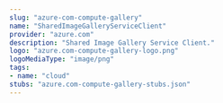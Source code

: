 ```yaml
---
slug: "azure-com-compute-gallery"
name: "SharedImageGalleryServiceClient"
provider: "azure.com"
description: "Shared Image Gallery Service Client."
logo: "azure.com-compute-gallery-logo.png"
logoMediaType: "image/png"
tags:
- name: "cloud"
stubs: "azure.com-compute-gallery-stubs.json"
---
```


